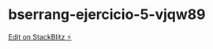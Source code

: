 # bserrang-ejercicio-5-vjqw89

[Edit on StackBlitz ⚡️](https://stackblitz.com/edit/bserrang-ejercicio-5-vjqw89)